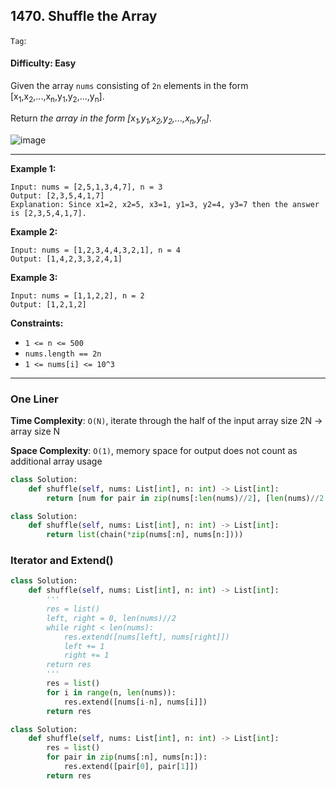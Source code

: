 ## 1470. Shuffle the Array

```Tag```:

#### Difficulty: Easy

Given the array ```nums``` consisting of ```2n``` elements in the form [x<sub>1</sub>,x<sub>2</sub>,...,x<sub>n</sub>,y<sub>1</sub>,y<sub>2</sub>,...,y<sub>n</sub>].

Return _the array in the form [x<sub>1</sub>,y<sub>1</sub>,x<sub>2</sub>,y<sub>2</sub>,...,x<sub>n</sub>,y<sub>n</sub>]_.

![image](https://user-images.githubusercontent.com/35042430/216894087-34a31a5b-13c6-4f8d-8972-bb6ee6a32528.png)

---

__Example 1:__
```
Input: nums = [2,5,1,3,4,7], n = 3
Output: [2,3,5,4,1,7] 
Explanation: Since x1=2, x2=5, x3=1, y1=3, y2=4, y3=7 then the answer is [2,3,5,4,1,7].
```

__Example 2:__
```
Input: nums = [1,2,3,4,4,3,2,1], n = 4
Output: [1,4,2,3,3,2,4,1]
```

__Example 3:__
```
Input: nums = [1,1,2,2], n = 2
Output: [1,2,1,2]
```

__Constraints:__

- ```1 <= n <= 500```
- ```nums.length == 2n```
- ```1 <= nums[i] <= 10^3```

---

### One Liner

__Time Complexity__: ```O(N)```, iterate through the half of the input array size 2N -> array size N

__Space Complexity__: ```O(1)```, memory space for output does not count as additional array usage

```Python
class Solution:
    def shuffle(self, nums: List[int], n: int) -> List[int]:
        return [num for pair in zip(nums[:len(nums)//2], [len(nums)//2:]) for num in pair]
```

```Python
class Solution:
    def shuffle(self, nums: List[int], n: int) -> List[int]:
        return list(chain(*zip(nums[:n], nums[n:])))
```

### Iterator and Extend()

```Python
class Solution:
    def shuffle(self, nums: List[int], n: int) -> List[int]:
        '''
        res = list()
        left, right = 0, len(nums)//2
        while right < len(nums):
            res.extend([nums[left], nums[right]])
            left += 1
            right += 1
        return res
        '''
        res = list()
        for i in range(n, len(nums)):
            res.extend([nums[i-n], nums[i]])
        return res
```

```Python
class Solution:
    def shuffle(self, nums: List[int], n: int) -> List[int]:
        res = list()
        for pair in zip(nums[:n], nums[n:]):
            res.extend([pair[0], pair[1]])
        return res
```
